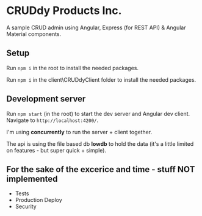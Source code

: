 # CRUDdy Products Inc.

A sample CRUD admin using Angular, Express (for REST API) & Angular Material components.

## Setup

Run `npm i` in the root to install the needed packages.

Run `npm i` in the client\CRUDdyClient folder to install the needed packages.

## Development server

Run `npm start` (in the root) to start the dev server and Angular dev client. Navigate to `http://localhost:4200/`.

I'm using **concurrently** to run the server + client together.

The api is using the file based db **lowdb** to hold the data (it's a little limited on features - but super quick + simple).

## For the sake of the excerice and time - stuff NOT implemented
- Tests
- Production Deploy
- Security

